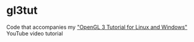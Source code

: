 gl3tut
======

Code that accompanies my ["OpenGL 3 Tutorial for Linux and Windows"](https://www.youtube.com/watch?v=wEJr3IUPk-c&list=PL996023EEA3158AE6&index=2) YouTube video tutorial
